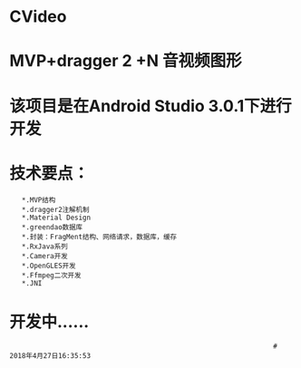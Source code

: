 # CVideo
# MVP+dragger 2 +N 音视频图形

# 该项目是在Android Studio 3.0.1下进行开发
# 技术要点：
       *.MVP结构
       *.dragger2注解机制
       *.Material Design
       *.greendao数据库
       *.封装：FragMent结构、网络请求，数据库，缓存
       *.RxJava系列
       *.Camera开发
       *.OpenGLES开发
       *.Ffmpeg二次开发
       *.JNI

      
# 开发中......
                                                                     # 2018年4月27日16:35:53
      
